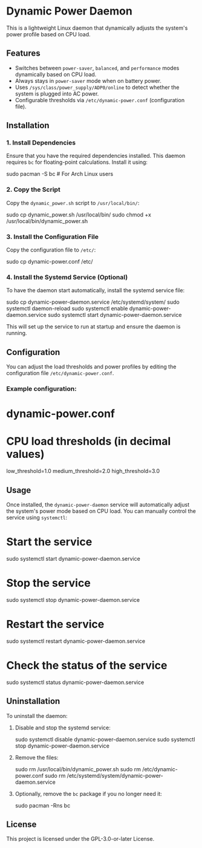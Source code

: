 # Dynamic Power Daemon

This is a lightweight Linux daemon that dynamically adjusts the system's power profile based on CPU load.

## Features
- Switches between `power-saver`, `balanced`, and `performance` modes dynamically based on CPU load.
- Always stays in `power-saver` mode when on battery power.
- Uses `/sys/class/power_supply/ADP0/online` to detect whether the system is plugged into AC power.
- Configurable thresholds via `/etc/dynamic-power.conf` (configuration file).

## Installation

### 1. Install Dependencies
Ensure that you have the required dependencies installed. This daemon requires `bc` for floating-point calculations. Install it using:

sudo pacman -S bc  # For Arch Linux users

### 2. Copy the Script
Copy the `dynamic_power.sh` script to `/usr/local/bin/`:

sudo cp dynamic_power.sh /usr/local/bin/
sudo chmod +x /usr/local/bin/dynamic_power.sh

### 3. Install the Configuration File
Copy the configuration file to `/etc/`:

sudo cp dynamic-power.conf /etc/

### 4. Install the Systemd Service (Optional)
To have the daemon start automatically, install the systemd service file:

sudo cp dynamic-power-daemon.service /etc/systemd/system/
sudo systemctl daemon-reload
sudo systemctl enable dynamic-power-daemon.service
sudo systemctl start dynamic-power-daemon.service

This will set up the service to run at startup and ensure the daemon is running.

## Configuration

You can adjust the load thresholds and power profiles by editing the configuration file `/etc/dynamic-power.conf`.

### Example configuration:

# dynamic-power.conf

# CPU load thresholds (in decimal values)
low_threshold=1.0
medium_threshold=2.0
high_threshold=3.0

## Usage

Once installed, the `dynamic-power-daemon` service will automatically adjust the system's power mode based on CPU load. You can manually control the service using `systemctl`:

# Start the service
sudo systemctl start dynamic-power-daemon.service

# Stop the service
sudo systemctl stop dynamic-power-daemon.service

# Restart the service
sudo systemctl restart dynamic-power-daemon.service

# Check the status of the service
sudo systemctl status dynamic-power-daemon.service

## Uninstallation

To uninstall the daemon:

1. Disable and stop the systemd service:

   sudo systemctl disable dynamic-power-daemon.service
   sudo systemctl stop dynamic-power-daemon.service

2. Remove the files:

   sudo rm /usr/local/bin/dynamic_power.sh
   sudo rm /etc/dynamic-power.conf
   sudo rm /etc/systemd/system/dynamic-power-daemon.service

3. Optionally, remove the `bc` package if you no longer need it:

   sudo pacman -Rns bc

## License

This project is licensed under the GPL-3.0-or-later License.

